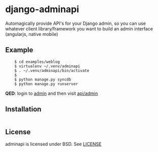 # django-adminapi

Automagically provide API's for your Django admin, so you
can use whatever client library/framework you want to build
an admin interface (angularjs, native mobile)

## Example

```
    $ cd examples/weblog
    $ virtualenv ~/.venv/adminapi
    $ . ~/.venv/adminapi/bin/activate
    $
    $ python manage.py syncdb
    $ python manage.py runserver
```

**QED**: login to [admin](http://localhost:8000/admin) and then
visit [api/admin](http://localhost:8000/api/admin/)

## Installation

```
```

## License

adminapi is licensed under BSD.  See [LICENSE](https://github.com/pcaulagi/django-adminapi/blob/master/LICENSE)
